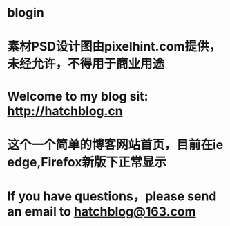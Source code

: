 # blogin
# 素材PSD设计图由pixelhint.com提供，未经允许，不得用于商业用途
# Welcome to my blog sit: http://hatchblog.cn
# 这个一个简单的博客网站首页，目前在ie edge,Firefox新版下正常显示
# If you have questions，please send an email to hatchblog@163.com
